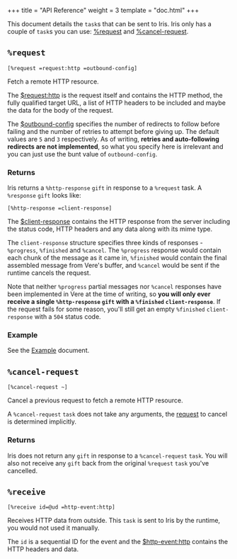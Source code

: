 +++
title = "API Reference"
weight = 3
template = "doc.html"
+++

This document details the `task`s that can be sent to Iris. Iris only has a couple of `task`s you can use: [%request](#request) and [%cancel-request](#cancel-request).

## `%request`

```hoon
[%request =request:http =outbound-config]
```

Fetch a remote HTTP resource.

The [$request:http](/docs/arvo/eyre/data-types#requesthttp) is the request itself and contains the HTTP method, the fully qualified target URL, a list of HTTP headers to be included and maybe the data for the body of the request.

The [$outbound-config](/docs/arvo/iris/data-types#outbound-config) specifies the number of redirects to follow before failing and the number of retries to attempt before giving up. The default values are `5` and `3` respectively. As of writing, **retries and auto-following redirects are not implemented**, so what you specify here is irrelevant and you can just use the bunt value of `outbound-config`.

### Returns

Iris returns a `%http-response` `gift` in response to a `%request` task. A `%response` `gift` looks like:

```hoon
[%http-response =client-response]
```

The [$client-response](/docs/arvo/iris/data-types#client-response) contains the HTTP response from the server including the status code, HTTP headers and any data along with its mime type.

The `client-response` structure specifies three kinds of responses - `%progress`, `%finished` and `%cancel`. The `%progress` response would contain each chunk of the message as it came in, `%finished` would contain the final assembled message from Vere's buffer, and `%cancel` would be sent if the runtime cancels the request.

Note that neither `%progress` partial messages nor `%cancel` responses have been implemented in Vere at the time of writing, so **you will only ever receive a single `%http-response` `gift` with a `%finished` `client-response`**. If the request fails for some reason, you'll still get an empty `%finished` `client-response` with a `504` status code.

### Example

See the [Example](/docs/arvo/iris/example) document.

## `%cancel-request`

```hoon
[%cancel-request ~]
```

Cancel a previous request to fetch a remote HTTP resource.

A `%cancel-request` `task` does not take any arguments, the [request](#request) to cancel is determined implicitly.

### Returns

Iris does not return any `gift` in response to a `%cancel-request` `task`. You will also not receive any `gift` back from the original `%request` `task` you've cancelled.

## `%receive`

```hoon
[%receive id=@ud =http-event:http]
```

Receives HTTP data from outside. This `task` is sent to Iris by the runtime, you would not used it manually.

The `id` is a sequential ID for the event and the [$http-event:http](/docs/arvo/eyre/data-types#http-eventhttp) contains the HTTP headers and data.
